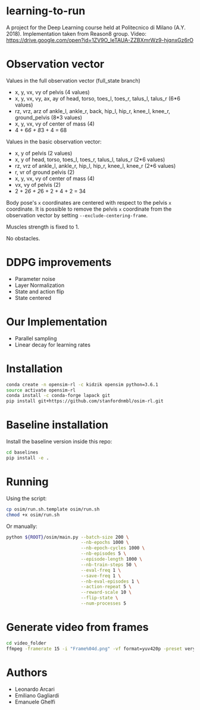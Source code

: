 # learning-to-run
A project for the Deep Learning course held at Politecnico di Milano (A.Y. 2018).
Implementation taken from Reason8 group.
Video: https://drive.google.com/open?id=1ZV9O_IeTAUA-ZZBXmrWz9-hjqnxGz6rO

# Observation vector
Values in the full observation vector (full_state branch)
- x, y, vx, vy of pelvis (4 values)
- x, y, vx, vy, ax, ay of head, torso, toes_l, toes_r, talus_l, talus_r (6*6 values)
- rz, vrz, arz of ankle_l, ankle_r, back, hip_l, hip_r, knee_l, knee_r, ground_pelvis (8*3 values)
- x, y, vx, vy of center of mass (4)
- 4 + 6*6 + 8*3 + 4 = 68

Values in the basic observation vector:
- x, y of pelvis (2 values)
- x, y  of head, torso, toes_l, toes_r, talus_l, talus_r (2*6 values)
- rz, vrz of ankle_l, ankle_r, hip_l, hip_r, knee_l, knee_r (2*6 values)
- r, vr of ground pelvis (2)
- x, y, vx, vy of center of mass (4)
- vx, vy of pelvis (2)
- 2 + 2*6 + 2*6 + 2 + 4 + 2 = 34

Body pose's `x` coordinates are centered with respect to the pelvis `x` coordinate.
It is possible to remove the pelvis `x` coordinate from the observation vector by setting `--exclude-centering-frame`.

Muscles strength is fixed to 1.

No obstacles.

# DDPG improvements
- Parameter noise
- Layer Normalization
- State and action flip
- State centered

# Our Implementation
- Parallel sampling
- Linear decay for learning rates

# Installation
```sh
conda create -n opensim-rl -c kidzik opensim python=3.6.1
source activate opensim-rl
conda install -c conda-forge lapack git
pip install git+https://github.com/stanfordnmbl/osim-rl.git
```

# Baseline installation
Install the baseline version inside this repo:
```sh
cd baselines
pip install -e .
```

# Running
Using the script:
```sh
cp osim/run.sh.template osim/run.sh
chmod +x osim/run.sh
```

Or manually:
```sh
python ${ROOT}/osim/main.py --batch-size 200 \
                            --nb-epochs 1000 \
                            --nb-epoch-cycles 1000 \
                            --nb-episodes 5 \
                            --episode-length 1000 \
                            --nb-train-steps 50 \
                            --eval-freq 1 \
                            --save-freq 1 \
                            --nb-eval-episodes 1 \
                            --action-repeat 5 \
                            --reward-scale 10 \
                            --flip-state \
                            --num-processes 5 
```

# Generate video from frames
```sh
cd video_folder
ffmpeg -framerate 15 -i "Frame%04d.png" -vf format=yuv420p -preset veryslow l2run_video.mp4
```

# Authors

- Leonardo Arcari
- Emiliano Gagliardi
- Emanuele Ghelfi
